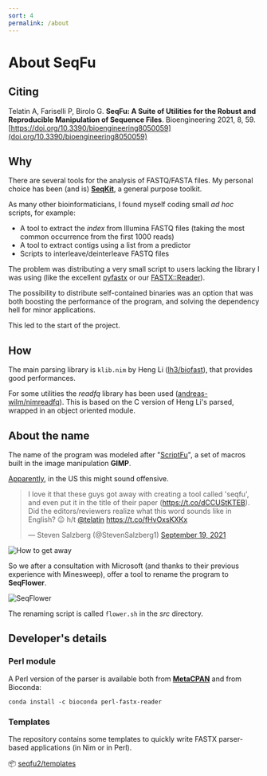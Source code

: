 ```yaml
---
sort: 4
permalink: /about
---
```


# About SeqFu

## Citing

Telatin A, Fariselli P, Birolo G.
**SeqFu: A Suite of Utilities for the Robust and
Reproducible Manipulation of Sequence Files**.
Bioengineering 2021, 8, 59.
[https://doi.org/10.3390/bioengineering8050059](doi.org/10.3390/bioengineering8050059)

## Why

There are several tools for the analysis of FASTQ/FASTA files.
My personal choice has been (and is) **[SeqKit](https://bioinf.shenwei.me/seqkit/)**,
a general purpose toolkit.

As many other bioinformaticians, I found myself coding small _ad hoc_ scripts, for example:

* A tool to extract the _index_ from Illumina FASTQ files
(taking the most common occurrence from the first 1000 reads)
* A tool to extract contigs using a list from a predictor
* Scripts to interleave/deinterleave FASTQ files

The problem was distributing a very small script to users lacking the library I was using (like the excellent [pyfastx](https://pypi.org/project/pyfastx/) or our
[FASTX::Reader](https://metacpan.org/release/FASTX-Reader)).

The possibility to distribute self-contained binaries was an option that was both
boosting the performance of the program, and solving the dependency hell for minor
applications.

This led to the start of the project.

## How

The main parsing library is `klib.nim` by Heng Li ([lh3/biofast](https://github.com/lh3/biofast)), that provides good performances.

For some utilities the *readfq* library has been used ([andreas-wilm/nimreadfq](https://github.com/andreas-wilm/nimreadfq)). This is based on the
C version of Heng Li's parsed, wrapped in an object oriented module.

## About the name

The name of the program was modeled after "[ScriptFu](https://docs.gimp.org/en/gimp-concepts-script-fu.html)",
a set of macros built in the image manipulation **GIMP**.

[Apparently](https://twitter.com/StevenSalzberg1/status/1439704488508526599?s=20),
in the US this might sound offensive.

<blockquote class="twitter-tweet"><p lang="en" dir="ltr">I love it that these guys got away with creating a tool called &#39;seqfu&#39;, and even put it in the title of their paper (<a href="https://t.co/dCCUStKTEB">https://t.co/dCCUStKTEB</a>). Did the editors/reviewers realize what this word sounds like in English? 😉 h/t <a href="https://twitter.com/telatin?ref_src=twsrc%5Etfw">@telatin</a> <a href="https://t.co/fHvOxsKXKx">https://t.co/fHvOxsKXKx</a></p>&mdash; Steven Salzberg (@StevenSalzberg1) <a href="https://twitter.com/StevenSalzberg1/status/1439704488508526599?ref_src=twsrc%5Etfw">September 19, 2021</a></blockquote> <script async src="https://platform.twitter.com/widgets.js" charset="utf-8"></script>

![How to get away]({{site.baseurl}}/img/howtoget.png)

So we after a consultation with Microsoft (and thanks to their previous experience with Minesweep),
offer a tool to rename the program to **SeqFlower**.

![SeqFlower]({{site.baseurl}}/img/flowers.png)

The renaming script is called `flower.sh` in the _src_ directory.

## Developer's details

### Perl module

A Perl version of the parser is available both from
**[MetaCPAN](https://metacpan.org/release/FASTX-Reader)** and from Bioconda:

```
conda install -c bioconda perl-fastx-reader
```

### Templates

The repository contains some templates to quickly write
FASTX parser-based applications (in Nim or in Perl).

:package: [seqfu2/templates](https://github.com/telatin/seqfu2/tree/main/templates)
